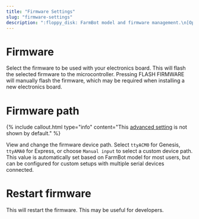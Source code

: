 ```yaml
---
title: "Firmware Settings"
slug: "firmware-settings"
description: ":floppy_disk: FarmBot model and firmware management.\n[Open these settings in the app](https://my.farm.bot/app/designer/settings?highlight=firmware)"
---
```



# Firmware

Select the firmware to be used with your electronics board. This will flash the selected firmware to the microcontroller. Pressing <span class="fb-button fb-yellow">FLASH FIRMWARE</span> will manually flash the firmware, which may be required when installing a new electronics board.

# Firmware path

{%
include callout.html
type="info"
content="This [advanced setting](../settings/parameter-management.md#show-advanced-settings) is not shown by default."
%}

View and change the firmware device path. Select `ttyACM0` for Genesis, `ttyAMA0` for Express, or choose `Manual input` to select a custom device path. This value is automatically set based on FarmBot model for most users, but can be configured for custom setups with multiple serial devices connected.

# Restart firmware

This will restart the firmware. This may be useful for developers.
